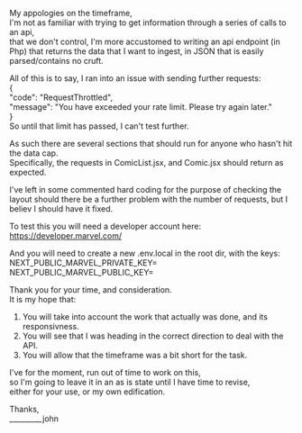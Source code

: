 My appologies on the timeframe,  
I'm not as familiar with trying to get information through a series of calls to an api,  
that we don't control, I'm more accustomed to writing an api endpoint (in Php) that returns the data that I want to ingest, in JSON that is easily parsed/contains no cruft.  
  
All of this is to say, I ran into an issue with sending further requests:  
{  
  "code": "RequestThrottled",  
  "message": "You have exceeded your rate limit.  Please try again later."  
}  
So until that limit has passed, I can't test further.  

As such there are several sections that should run for anyone who hasn't hit the data cap.  
Specifically, the requests in ComicList.jsx, and Comic.jsx should return as expected.  
  
I've left in some commented hard coding for the purpose of checking the layout should there be a further problem with the number of requests, but I believ I should have it fixed.  

To test this you will need a developer account here:
https://developer.marvel.com/

And you will need to create a new .env.local in the root dir, with the keys:  
NEXT_PUBLIC_MARVEL_PRIVATE_KEY=<your private key>  
NEXT_PUBLIC_MARVEL_PUBLIC_KEY=<your public key>  
  
Thank you for your time, and consideration.  
It is my hope that:  
1. You will take into account the work that actually was done, and its responsivness.  
2. You will see that I was heading in the correct direction to deal with the API.  
3. You will allow that the timeframe was a bit short for the task.  

I've for the moment, run out of time to work on this,  
so I'm going to leave it in an as is state until I have time to revise,  
either for your use, or my own edification.  
  
Thanks,  
_________john
